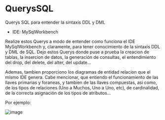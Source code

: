 # QuerysSQL
 Querys SQL para entender la sintaxis DDL y DML

- IDE: MySqlWorkbench

Realize estos Querys a modo de entender como funciona el IDE MySqlWorkbench y, claramente, para tener conocimiento
de la sintaxis DDL y DML de SQL.
Dejo estos Querys donde puse a prueba la creacion de tablas, la insercion de datos, la generación de consultas, el
entendimiento del drop, del delete, del alter, del update...

Ademas, tambien proporciono los diagramas de entidad relacion que el mismo IDE genera.
Cabe mencionar, que entiendo el funcionamiento de las llaves primarias y foraneas, y tambien de las llaves compuestas,
asi como, de los tipos de relaciones (Uno a Muchos, Uno a Uno, etc), de cardinalidad, de la correcta asignación de los
tipos de atributos...

Por ejemplo:

![image](https://github.com/user-attachments/assets/c0ca9974-dcf0-46fc-895e-f523cbb0e071)

 
